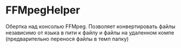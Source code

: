 # FFMpegHelper
Обертка над консолью FFMpeg. Позволяет конвертировать файлы независимо от языка в пити к файлу и файлы на удаленном компе (предварительно перенося файлы в темп папку)
